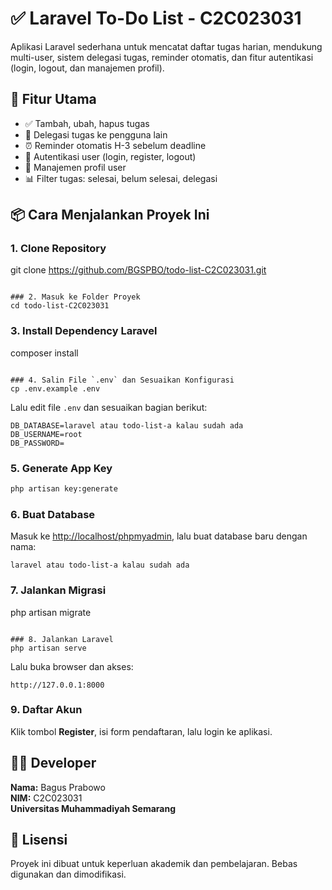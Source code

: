 # ✅ Laravel To-Do List - C2C023031

Aplikasi Laravel sederhana untuk mencatat daftar tugas harian, mendukung multi-user, sistem delegasi tugas, reminder otomatis, dan fitur autentikasi (login, logout, dan manajemen profil).

## 🚀 Fitur Utama
- ✅ Tambah, ubah, hapus tugas
- 👥 Delegasi tugas ke pengguna lain
- ⏰ Reminder otomatis H-3 sebelum deadline
- 🔐 Autentikasi user (login, register, logout)
- 📁 Manajemen profil user
- 📊 Filter tugas: selesai, belum selesai, delegasi

## 📦 Cara Menjalankan Proyek Ini

### 1. Clone Repository
git clone https://github.com/BGSPBO/todo-list-C2C023031.git
```

### 2. Masuk ke Folder Proyek
cd todo-list-C2C023031
```

### 3. Install Dependency Laravel
composer install
```

### 4. Salin File `.env` dan Sesuaikan Konfigurasi
cp .env.example .env
```
Lalu edit file `.env` dan sesuaikan bagian berikut:
```
DB_DATABASE=laravel atau todo-list-a kalau sudah ada
DB_USERNAME=root
DB_PASSWORD=
```

### 5. Generate App Key
```bash
php artisan key:generate
```

### 6. Buat Database
Masuk ke [http://localhost/phpmyadmin](http://localhost/phpmyadmin), lalu buat database baru dengan nama:
```
laravel atau todo-list-a kalau sudah ada
```

### 7. Jalankan Migrasi
php artisan migrate
```

### 8. Jalankan Laravel
php artisan serve
```
Lalu buka browser dan akses:
```
http://127.0.0.1:8000
```

### 9. Daftar Akun
Klik tombol **Register**, isi form pendaftaran, lalu login ke aplikasi.

## 👨‍💻 Developer
**Nama:** Bagus Prabowo  
**NIM:** C2C023031  
**Universitas Muhammadiyah Semarang**

## 📝 Lisensi
Proyek ini dibuat untuk keperluan akademik dan pembelajaran. Bebas digunakan dan dimodifikasi.
